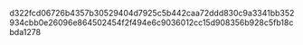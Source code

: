 d322fcd06726b4357b30529404d7925c5b442caa72ddd830c9a3341bb352934cbb0e26096e864502454f2f494e6c9036012cc15d908356b928c5fb18cbda1278
